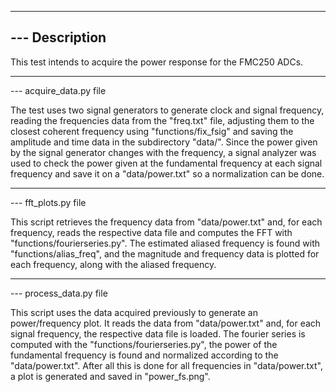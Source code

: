 ----------------------------------------------------------------------
--- Description
----------------------------------------------------------------------

This test intends to acquire the power response for the FMC250 ADCs.

----------------------------------------------------------------------
--- acquire_data.py file

The test uses two signal generators to generate clock and signal
frequency, reading the frequencies data from the "freq.txt" file,
adjusting them to the closest coherent frequency using
"functions/fix_fsig" and saving the amplitude and time data in the
subdirectory "data/". Since the power given by the signal generator
changes with the frequency, a signal analyzer was used to check the
power given at the fundamental frequency at each signal frequency and
save it on a "data/power.txt" so a normalization can be done.

----------------------------------------------------------------------
--- fft_plots.py file

This script retrieves the frequency data from "data/power.txt" and,
for each frequency, reads the respective data file and computes the
FFT with "functions/fourierseries.py". The estimated aliased frequency
is found with "functions/alias_freq", and the magnitude and frequency
data is plotted for each frequency, along with the aliased frequency.

----------------------------------------------------------------------
--- process_data.py file

This script uses the data acquired previously to generate an
power/frequency plot. It reads the data from "data/power.txt" and, for
each signal frequency, the respective data file is loaded. The fourier
series is computed with the "functions/fourierseries.py", the power of
the fundamental frequency is found and normalized according to the
"data/power.txt". After all this is done for all frequencies in
"data/power.txt", a plot is generated and saved in "power_fs.png".
